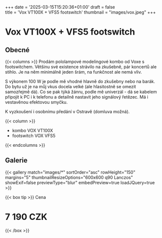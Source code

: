 +++
date = '2025-03-15T15:20:36+01:00'
draft = false   
title = 'Vox VT100X + VFS5 footswitch'
thumbnail = "images/vox.jpeg"
+++
# Vox VT100X + VFS5 footswitch
## Obecné
{{< columns >}}
Prodám pololampové modelingové kombo od Voxe s footswitchem. Většinu své existence strávilo na zkušebně, pár koncertů ale stihlo. Je na něm minimálně jeden šrám, na funkčnost ale nemá vliv.

S výkonem 100 W je podle mě vhodné hlavně do zkušebny nebo na barák. Do bytu už je na můj vkus docela velké (ale hlasitostně se omezit samozřejmě dá). Co se pak týká žánru, podle mě univerzál - dá se kabelem připojit k PC i k telefonu a detailně nastavit jeho signálový řetězec. Má i vestavěnou efektovou smyčku.

K vyzkoušení i osobnímu předání v Ostravě (domluva možná).

{{< column >}}
- kombo VOX VT100X
- footswitch VOX VFS5

{{< endcolumns >}}
## Galerie
{{< gallery match="images/*" sortOrder="asc" rowHeight="150" margins="5" thumbnailResizeOptions="600x600 q90 Lanczos" showExif=false previewType="blur" embedPreview=true loadJQuery=true >}}

{{< box tip >}}
Cena

# 7 190 CZK
{{< /box >}}







